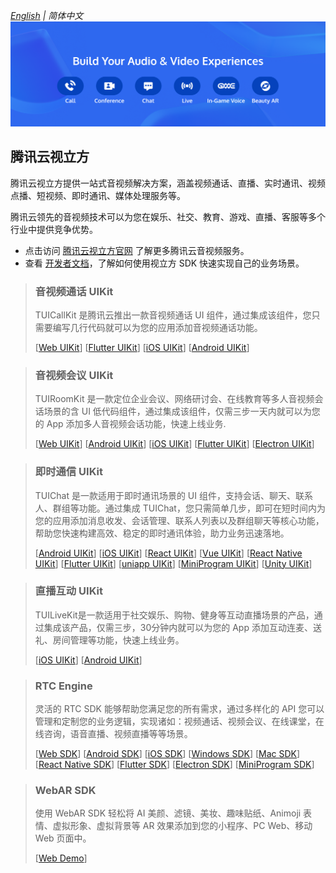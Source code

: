 _[English](https://github.com/Tencent-RTC/.github/blob/main/profile/README.md) | 简体中文_
![Tencent Cloud Media Service Scene](https://github.com/Tencent-RTC/.github/blob/main/profile/doc/images/scene.png)

## 腾讯云视立方

腾讯云视立方提供一站式音视频解决方案，涵盖视频通话、直播、实时通讯、视频点播、短视频、即时通讯、媒体处理服务等。

腾讯云领先的音视频技术可以为您在娱乐、社交、教育、游戏、直播、客服等多个行业中提供竞争优势。

- 点击访问 [腾讯云视立方官网](https://cloud.tencent.com/product/rtcube) 了解更多腾讯云音视频服务。
- 查看 [开发者文档](https://cloud.tencent.com/document/product/1449)，了解如何使用视立方 SDK 快速实现自己的业务场景。


> ### 音视频通话 UIKit
>
> TUICallKit 是腾讯云推出一款音视频通话 UI 组件，通过集成该组件，您只需要编写几行代码就可以为您的应用添加音视频通话功能。
>
> [[Web UIKit](https://github.com/tencentyun/TUICallKit/tree/main/Web)]
[[Flutter UIKit](https://github.com/tencentyun/TUICallKit/tree/main/Flutter)]
[[iOS UIKit](https://github.com/tencentyun/TUICallKit/tree/main/iOS)]
[[Android UIKit](https://github.com/tencentyun/TUICallKit/tree/main/Android)]

> ### 音视频会议 UIKit
>
> TUIRoomKit 是一款定位企业会议、网络研讨会、在线教育等多人音视频会话场景的含 UI 低代码组件，通过集成该组件，仅需三步一天内就可以为您的 App 添加多人音视频会话功能，快速上线业务.
>
> [[Web UIKit](https://github.com/Tencent-RTC/TUIRoomKit/tree/main/Web)]
[[Android UIKit](https://github.com/Tencent-RTC/TUIRoomKit/tree/main/Android)]
[[iOS UIKit](https://github.com/Tencent-RTC/TUIRoomKit/tree/main/iOS)]
[[Flutter UIKit](https://github.com/Tencent-RTC/TUIRoomKit/tree/main/Flutter)]
[[Electron UIKit](https://github.com/Tencent-RTC/TUIRoomKit/tree/main/Electron)]

> ### 即时通信 UIKit
>
> TUIChat 是一款适用于即时通讯场景的 UI 组件，支持会话、聊天、联系人、群组等功能。通过集成 TUIChat，您只需简单几步，即可在短时间内为您的应用添加消息收发、会话管理、联系人列表以及群组聊天等核心功能，帮助您快速构建高效、稳定的即时通讯体验，助力业务迅速落地。
> 
> [[Android UIKit](https://github.com/TencentCloud/chat-uikit-android)]
[[iOS UIKit](https://github.com/TencentCloud/chat-uikit-ios)]
[[React UIKit](https://github.com/TencentCloud/chat-uikit-react)]
[[Vue UIKit](https://github.com/TencentCloud/chat-uikit-vue)]
[[React Native UIKit](https://github.com/TencentCloud/chat-demo-react-native)]
[[Flutter UIKit](https://github.com/TencentCloud/chat-uikit-flutter)]
[[uniapp UIKit](https://github.com/TencentCloud/chat-uikit-uniapp)]
[[MiniProgram UIKit](https://github.com/TencentCloud/chat-uikit-wechat)]
[[Unity UIKit](https://github.com/TencentCloud/chat-uikit-unity)]



> ### 直播互动 UIKit
>
> TUILiveKit是一款适用于社交娱乐、购物、健身等互动直播场景的产品，通过集成该产品，仅需三步，30分钟内就可以为您的 App 添加互动连麦、送礼、房间管理等功能，快速上线业务。
> 
> [[iOS UIKit](https://github.com/Tencent-RTC/TUILiveKit/tree/main/iOS)]
[[Android UIKit](https://github.com/Tencent-RTC/TUILiveKit/tree/main/Android)]

> ### RTC Engine
>
> 灵活的 RTC SDK 能够帮助您满足您的所有需求，通过多样化的 API 您可以管理和定制您的业务逻辑，实现诸如：视频通话、视频会议、在线课堂，在线咨询，语音直播、视频直播等等场景。
> 
> [[Web SDK](https://github.com/LiteAVSDK/TRTC_Web)]
[[Android SDK](https://github.com/LiteAVSDK/TRTC_Android)]
[[iOS SDK](https://github.com/LiteAVSDK/TRTC_iOS)]
[[Windows SDK](https://github.com/LiteAVSDK/TRTC_Windows)]
[[Mac SDK](https://github.com/LiteAVSDK/TRTC_Mac)]
[[React Native SDK](https://github.com/LiteAVSDK/TRTC_ReactNative)]
[[Flutter SDK](https://github.com/LiteAVSDK/TRTC_Flutter)]
[[Electron SDK](https://github.com/LiteAVSDK/TRTC_Electron)]
[[MiniProgram SDK](https://github.com/LiteAVSDK/Live_WXMini)]

> ### WebAR SDK
>
> 使用 WebAR SDK 轻松将 AI 美颜、滤镜、美妆、趣味贴纸、Animoji 表情、虚拟形象、虚拟背景等 AR 效果添加到您的小程序、PC Web、移动 Web 页面中。
>
> [[Web Demo](https://github.com/tencentcloud-webar/web-demo-en)]